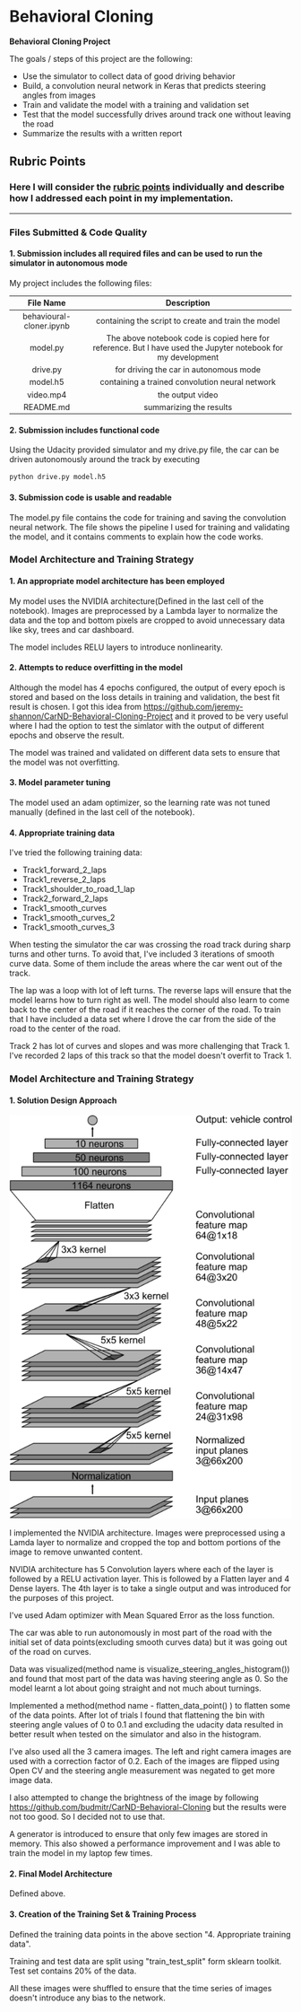 # **Behavioral Cloning** 

**Behavioral Cloning Project**

The goals / steps of this project are the following:
* Use the simulator to collect data of good driving behavior
* Build, a convolution neural network in Keras that predicts steering angles from images
* Train and validate the model with a training and validation set
* Test that the model successfully drives around track one without leaving the road
* Summarize the results with a written report


[//]: # (Image References)

[image1]: ./images/nvidia-cnn-architecture-624x890.png "NVIDIA CNN Architecture"

## Rubric Points
### Here I will consider the [rubric points](https://review.udacity.com/#!/rubrics/432/view) individually and describe how I addressed each point in my implementation.  

---
### Files Submitted & Code Quality

#### 1. Submission includes all required files and can be used to run the simulator in autonomous mode

My project includes the following files:

File Name | Description |
:--:|:--:|
behavioural-cloner.ipynb | containing the script to create and train the model|
model.py | The above notebook code is copied here for reference. But I have used the Jupyter notebook for my development|
drive.py | for driving the car in autonomous mode |
model.h5 | containing a trained convolution neural network |
video.mp4 | the output video |
README.md | summarizing the results |

#### 2. Submission includes functional code
Using the Udacity provided simulator and my drive.py file, the car can be driven autonomously around the track by executing 
```sh
python drive.py model.h5
```

#### 3. Submission code is usable and readable

The model.py file contains the code for training and saving the convolution neural network. The file shows the pipeline I used for training and validating the model, and it contains comments to explain how the code works.

### Model Architecture and Training Strategy

#### 1. An appropriate model architecture has been employed

My model uses the NVIDIA architecture(Defined in the last cell of the notebook). Images are preprocessed by a Lambda layer to normalize the data and the top and bottom pixels are cropped to avoid unnecessary data like sky, trees and car dashboard.

The model includes RELU layers to introduce nonlinearity. 

#### 2. Attempts to reduce overfitting in the model

Although the model has 4 epochs configured, the output of every epoch is stored and based on the loss details in training and validation, the best fit result is chosen.  I got this idea from https://github.com/jeremy-shannon/CarND-Behavioral-Cloning-Project and it proved to be very useful where I had the option to test the simlator with the output of different epochs and observe the result.

The model was trained and validated on different data sets to ensure that the model was not overfitting.

#### 3. Model parameter tuning

The model used an adam optimizer, so the learning rate was not tuned manually (defined in the last cell of the notebook).

#### 4. Appropriate training data

I've tried the following training data:

* Track1_forward_2_laps
* Track1_reverse_2_laps
* Track1_shoulder_to_road_1_lap
* Track2_forward_2_laps
* Track1_smooth_curves
* Track1_smooth_curves_2
* Track1_smooth_curves_3

When testing the simulator the car was crossing the road track during sharp turns and other turns. To avoid that, I've included 3 iterations of smooth curve data. Some of them include the areas where the car went out of the track. 

The lap was a loop with lot of left turns. The reverse laps will ensure that the model learns how to turn right as well. The model should also learn to come back to the center of the road if it reaches the corner of the road. To train that I have included a data set where I drove the car from the side of the road to the center of the road.

Track 2 has lot of curves and slopes and was more challenging that Track 1. I've recorded 2 laps of this track so that the model doesn't overfit to Track 1.

### Model Architecture and Training Strategy

#### 1. Solution Design Approach

![alt text][image1]

I implemented the NVIDIA architecture. Images were preprocessed using a Lamda layer to normalize and cropped the top and bottom portions of the image to remove unwanted content.

NVIDIA architecture has 5 Convolution layers where each of the layer is followed by a RELU activation layer. This is followed by a Flatten layer and 4 Dense layers. The 4th layer is to take a single output and was introduced for the purposes of this project.

I've used Adam optimizer with Mean Squared Error as the loss function.

The car was able to run autonomously in most part of the road with the initial set of data points(excluding smooth curves data) but it was going out of the road on curves.

Data was visualized(method name is visualize_steering_angles_histogram())  and found that most part of the data was having steering angle as 0. So the model learnt a lot about going straight and not much about turnings.

Implemented a method(method name - flatten_data_point() ) to flatten some of the data points. After lot of trials I found that flattening the bin with steering angle values of 0 to 0.1 and excluding the udacity data resulted in better result when tested on the simulator and also in the histogram.

I've also used all the 3 camera images. The left and right camera images are used with a correction factor of 0.2. Each of the images are flipped using Open CV and the steering angle measurement was negated to get more image data.

I also attempted to change the brightness of the image by following https://github.com/budmitr/CarND-Behavioral-Cloning but the results were not too good. So I decided not to use that.

A generator is introduced to ensure that only few images are stored in memory. This also showed a performance improvement and I was able to train the model in my laptop few times.

#### 2. Final Model Architecture
Defined above.

#### 3. Creation of the Training Set & Training Process

Defined the training data points in the above section "4. Appropriate training data".

Training and test data are split using "train_test_split" form sklearn toolkit. Test set contains 20% of the data.

All these images were shuffled to ensure that the time series of images doesn't introduce any bias to the network.
